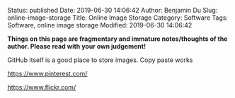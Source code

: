 Status: published
Date: 2019-06-30 14:06:42
Author: Benjamin Du
Slug: online-image-storage
Title: Online Image Storage
Category: Software
Tags: Software, online image storage
Modified: 2019-06-30 14:06:42

**Things on this page are fragmentary and immature notes/thoughts of the author. Please read with your own judgement!**


GitHub itself is a good place to store images. Copy paste works

https://www.pinterest.com/

https://www.flickr.com/